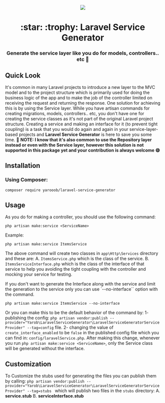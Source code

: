 <p align="center">
 <img align="center" src="https://github.com/Yarob50/LaravelServiceGenerator/blob/master/assets/logo.png" />
</p>
<h1 align="center"> :star: :trophy: Laravel Service Generator </h1>

 <h3 align="center"> Generate the service layer like you do for models, controllers.. etc 🤩</h3>

## Quick Look
It's common in many Laravel projects to introduce a new layer to the MVC model and to the project structure which is primarily used for doing the business logic of the app and to make the job of the controller limited on receiving the request and returning the response. One solution for achieving this is by using the Service layer. While you have artisan commands for creating migrations, models, controllers.. etc, you don't have one for creating the service classes as it's not part of the original Laravel project structure. Creating a service and making an interface for it (to prevent tight coupling) is a task that you would do again and again in your service-layer-based projects and **Laravel Service Generator** is here to save you some time. 🥳
**NOTE: I know that it's also common to use the Repository layer instead or even with the Service layer, however this solution is not supported in this package yet and your contribution is always welcome 😄**

## Installation
### Using Composer:
```
composer require yarooob/laravel-service-generator
```

## Usage
As you do for making a controller, you should use the following command:
```
php artisan make:service <ServiceName>
```
Example:
```
php artisan make:service ItemsService
```
The above command will create two classes in `app\Http\Services` directory and these are:
A. `ItemsService.php` which is the class of the service.
B. `ItemsServiceInterface.php` which is the class of the interface of that service to help you avoiding the tight coupling with the controller and mocking your service for testing.

If you don't want to generate the Interface along with the service and limit the generation to the service only you can use `--no-interface`` option with the command.
```
php artisan make:service ItemsService --no-interface
```
Or you can make this to be the default behavior of the command by:
1- publishing the config: `php artisan vendor:publish --provider="Yarob\LaravelServiceGenerator\LaravelServiceGeneratorServiceProvider" --tag=config` file.
2- changing the value of `create_interface_enabled` to be `false` in the published config file which you can find in: `config/laravelService.php`.
After making this change, whenever you run `php artisan make:service <ServiceName>`, only the Service class will be generated without the interface.

## Customization
To Customize the stubs used for generating the files you can publish them by calling: `php artisan vendor:publish --provider="Yarob\LaravelServiceGenerator\LaravelServiceGeneratorServiceProvider" --tag=stubs ` which will publish two files in the `stubs` directory:
A. **service.stub**
B. **serviceInterface.stub**
